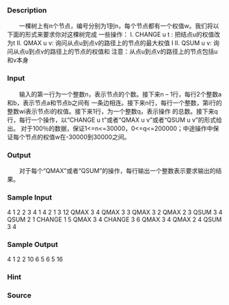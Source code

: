 
### Description
　　一棵树上有n个节点，编号分别为1到n，每个节点都有一个权值w。我们将以下面的形式来要求你对这棵树完成
一些操作： I. CHANGE u t : 把结点u的权值改为t II. QMAX u v: 询问从点u到点v的路径上的节点的最大权值 I
II. QSUM u v: 询问从点u到点v的路径上的节点的权值和 注意：从点u到点v的路径上的节点包括u和v本身
### Input
　　输入的第一行为一个整数n，表示节点的个数。接下来n – 1行，每行2个整数a和b，表示节点a和节点b之间有
一条边相连。接下来n行，每行一个整数，第i行的整数wi表示节点i的权值。接下来1行，为一个整数q，表示操作
的总数。接下来q行，每行一个操作，以“CHANGE u t”或者“QMAX u v”或者“QSUM u v”的形式给出。 
对于100％的数据，保证1<=n<=30000，0<=q<=200000；中途操作中保证每个节点的权值w在-30000到30000之间。
### Output
　　对于每个“QMAX”或者“QSUM”的操作，每行输出一个整数表示要求输出的结果。
### Sample Input
4
1 2
2 3
4 1
4 2 1 3
12
QMAX 3 4
QMAX 3 3
QMAX 3 2
QMAX 2 3
QSUM 3 4
QSUM 2 1
CHANGE 1 5
QMAX 3 4
CHANGE 3 6
QMAX 3 4
QMAX 2 4
QSUM 3 4
### Sample Output
4
1
2
2
10
6
5
6
5
16
### Hint

### Source
